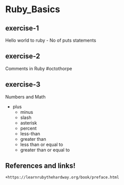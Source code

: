 # Ruby_Basics
exercise-1
-
Hello world to ruby - No of puts statements

exercise-2
-
Comments in Ruby #octothorpe

exercise-3
-
Numbers and Math

  + plus
	+ minus
	+ slash
	+ asterisk
	+	percent
	+ less-than
	+ greater than
	+ less than or equal to
	+ greater than or equal to


References and links!
-
	+https://learnrubythehardway.org/book/preface.html
